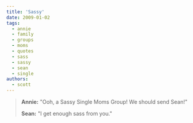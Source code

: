 ```yaml
---
title: 'Sassy'
date: 2009-01-02
tags:
  - annie
  - family
  - groups
  - moms
  - quotes
  - sass
  - sassy
  - sean
  - single
authors:
  - scott
---
```


> **Annie:** "Ooh, a Sassy Single Moms Group! We should send Sean!"
>
> **Sean:** "I get enough sass from you."

